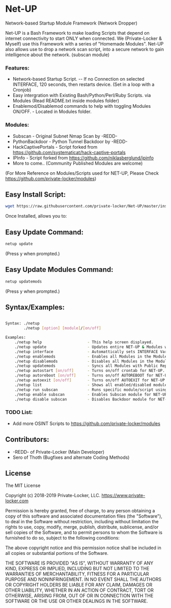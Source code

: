 # Net-UP
Network-based Startup Module Framework (Network Dropper)

Net-UP is a Bash Framework to make loading Scripts that depend on internet connectivity
to start ONLY when connected. We (Private-Locker & Myself) use this Framework with a 
series of "Homemade Modules". Net-UP also allows use to drop a network scan script,
into a secure network to gain intelligence about the network. (subscan module)

### Features:
- Network-based Startup Script. -- If no Connection on selected INTERFACE, 120 seconds,
    then restarts device. (Set in a loop with a Cronjob)
- Easy intergration with Existing Bash/Python/Perl/Ruby Scripts. via Modules 
    (Read README.txt inside modules folder)
- Enablemod/Disablemod commands to help with toggling Modules ON/OFF. - Located in Modules
    folder.
	
### Modules:
- Subscan - Original Subnet Nmap Scan by -REDD-
- PythonBackdoor - Python Tunnel Backdoor by -REDD-
- HackCaptivePortals - Script forked from https://github.com/systematicat/hack-captive-portals
- IPInfo - Script forked from https://github.com/niklasberglund/ipinfo
- More to come.. (Community Published Modules are welcome)

(For More Reference on Modules/Scripts used for NET-UP, Please Check https://github.com/private-locker/modules)

## Easy Install Script:
```sh
wget https://raw.githubusercontent.com/private-locker/Net-UP/master/install.sh && sudo /bin/bash install.sh
```

Once Installed, allows you to:

## Easy Update Command:
```sh
netup update
```
(Press y when prompted.)

## Easy Update Modules Command:
```sh
netup updatemods
```
(Press y when prompted.)

## Syntax/Examples:
```sh

Syntax: ./netup
        ./netup [option] [module]/[on/off]

Examples:
    ./netup help                    - This help screen displayed.
    ./netup update                  - Updates entire NET-UP & Modules with Public Repo.
    ./netup interface               - Automattically sets INTERFACE Variable.
    ./netup enablemods              - Enables all Modules in the Modules Folder.
    ./netup disablemods             - Disables all Modules in the Modules Folder.
    ./netup updatemods              - Syncs all Modules with Public Repo.
    ./netup autostart [on/off]      - Turns on/off crontab for NET-UP.
    ./netup autoreboot [on/off]     - Turns on/off AUTOREBOOT for NET-UP.
    ./netup autoexit [on/off]       - Turns on/off AUTOEXIT for NET-UP.
    ./netup list                    - Shows all enabled/disabled modules.
    ./netup run subscan             - Runs specific module/script using NET-UP.
    ./netup enable subscan          - Enables Subscan module for NET-UP.
    ./netup disable subscan         - Disables Backdoor module for NET-UP.

```




### TODO List:
- Add more OSINT Scripts to https://github.com/private-locker/modules



## Contributors:
 - -REDD- of Private-Locker (Main Developer)
 - Sero of Thoth (Bugfixes and alternate Coding Methods)

License
----

The MIT License

Copyright (c) 2018-2019 Private-Locker, LLC. https://www.private-locker.com

Permission is hereby granted, free of charge, to any person obtaining a copy
of this software and associated documentation files (the "Software"), to deal
in the Software without restriction, including without limitation the rights
to use, copy, modify, merge, publish, distribute, sublicense, and/or sell
copies of the Software, and to permit persons to whom the Software is
furnished to do so, subject to the following conditions:

The above copyright notice and this permission notice shall be included in
all copies or substantial portions of the Software.

THE SOFTWARE IS PROVIDED "AS IS", WITHOUT WARRANTY OF ANY KIND, EXPRESS OR
IMPLIED, INCLUDING BUT NOT LIMITED TO THE WARRANTIES OF MERCHANTABILITY,
FITNESS FOR A PARTICULAR PURPOSE AND NONINFRINGEMENT. IN NO EVENT SHALL THE
AUTHORS OR COPYRIGHT HOLDERS BE LIABLE FOR ANY CLAIM, DAMAGES OR OTHER
LIABILITY, WHETHER IN AN ACTION OF CONTRACT, TORT OR OTHERWISE, ARISING FROM,
OUT OF OR IN CONNECTION WITH THE SOFTWARE OR THE USE OR OTHER DEALINGS IN
THE SOFTWARE.

